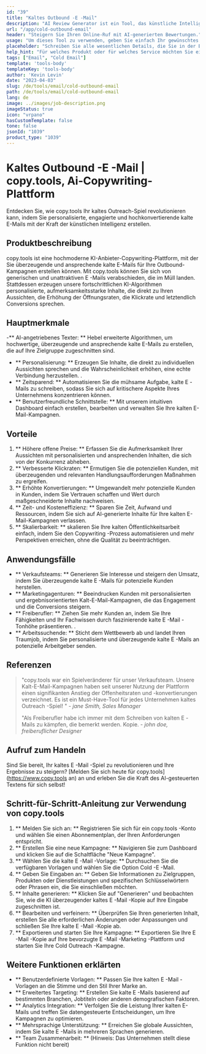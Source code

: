 ```yaml
---
id: "39"
title: "Kaltes Outbound -E -Mail"
description: "AI Review Generator ist ein Tool, das künstliche Intelligenz verwendet, um authentische und überzeugende Bewertungen für Produkte oder Dienstleistungen zu erstellen.  Sparen Sie Zeit und Mühe, indem Sie realistische, kohärente und ansprechende Bewertungen erstellen, die auf einem bestimmten Thema oder Schlüsselwörtern basieren, um Ihre Online -Präsenz und Glaubwürdigkeit zu verbessern."
url: "/app/cold-outbound-email"
header: "Steigern Sie Ihren Online-Ruf mit AI-generierten Bewertungen."
usage: "Um dieses Tool zu verwenden, geben Sie einfach Ihr gewünschtes Thema, Schlüsselwörter und Schlüsselfunktionen des Produkts oder der Dienstleistung ein.  Der AI cold-outbound-email erstellt dann eine gut strukturierte, einzigartige und überzeugende Überprüfung, die auf Ihrer Eingabe basiert."
placeholder: "Schreiben Sie alle wesentlichen Details, die Sie in der Bewertung hervorheben möchten, z. B.: \ n \ n Schlüsselpunkte: \ n \ n1.  Ausgezeichneter Kundenservice \ N2.  Hochwertiges Produkt \ n3.  Schneller Versand \ n \ n Schlüsselwörter: Kundendienst, Produktqualität, Versand \ n \ n"
help_hint: "Für welches Produkt oder für welches Service möchten Sie eine Bewertung erstellen?  Geben Sie einige Schlüsselwörter in Bezug auf das Thema ein und wir erstellen eine überzeugende Überprüfung basierend auf Ihrer Eingabe.  Es wird empfohlen, die wichtigsten Punkte aufzulisten, die Sie in der Überprüfung hervorheben möchten."
tags: ["Email", "Cold Email"]
template: 'tools-body'
templateKey: 'tools-body'
author: 'Kevin Levin'
date: "2023-04-03"
slug: /de/tools/email/cold-outbound-email
path: /de/tools/email/cold-outbound-email
lang: de
image: ../images/job-description.png
imageStatus: true
icon: "vrpano"
hasCustomTemplate: false
tone: false
jsonId: "1039"
product_type: "1039"
---
```

# Kaltes Outbound -E -Mail |  copy.tools, Ai-Copywriting-Plattform

Entdecken Sie, wie copy.tools Ihr kaltes Outreach-Spiel revolutionieren kann, indem Sie personalisierte, engagierte und hochkonvertierende kalte E-Mails mit der Kraft der künstlichen Intelligenz erstellen.

## Produktbeschreibung

copy.tools ist eine hochmoderne KI-Anbieter-Copywriting-Plattform, mit der Sie überzeugende und ansprechende kalte E-Mails für Ihre Outbound-Kampagnen erstellen können.  Mit copy.tools können Sie sich von generischen und unattraktiven E -Mails verabschieden, die im Müll landen.  Stattdessen erzeugen unsere fortschrittlichen KI-Algorithmen personalisierte, aufmerksamkeitsstarke Inhalte, die direkt zu Ihren Aussichten, die Erhöhung der Öffnungsraten, die Klickrate und letztendlich Conversions sprechen.

## Hauptmerkmale

-** AI-angetriebenes Texter: ** Hebel erweiterte Algorithmen, um hochwertige, überzeugende und ansprechende kalte E-Mails zu erstellen, die auf Ihre Zielgruppe zugeschnitten sind.
 - ** Personalisierung: ** Erzeugen Sie Inhalte, die direkt zu individuellen Aussichten sprechen und die Wahrscheinlichkeit erhöhen, eine echte Verbindung herzustellen.
 .
 - ** Zeitsparend: ** Automatisieren Sie die mühsame Aufgabe, kalte E -Mails zu schreiben, sodass Sie sich auf kritischere Aspekte Ihres Unternehmens konzentrieren können.
 - ** Benutzerfreundliche Schnittstelle: ** Mit unserem intuitiven Dashboard einfach erstellen, bearbeiten und verwalten Sie Ihre kalten E-Mail-Kampagnen.

## Vorteile

1. ** Höhere offene Preise: ** Erfassen Sie die Aufmerksamkeit Ihrer Aussichten mit personalisierten und ansprechenden Inhalten, die sich von der Konkurrenz abheben.
 2. ** Verbesserte Klickraten: ** Ermutigen Sie die potenziellen Kunden, mit überzeugenden und relevanten Handlungsaufforderungen Maßnahmen zu ergreifen.
 3. ** Erhöhte Konvertierungen: ** Umgewandelt mehr potenzielle Kunden in Kunden, indem Sie Vertrauen schaffen und Wert durch maßgeschneiderte Inhalte nachweisen.
 4. ** Zeit- und Kosteneffizienz: ** Sparen Sie Zeit, Aufwand und Ressourcen, indem Sie sich auf AI-generierte Inhalte für Ihre kalten E-Mail-Kampagnen verlassen.
 5. ** Skalierbarkeit: ** skalieren Sie Ihre kalten Öffentlichkeitsarbeit einfach, indem Sie den Copywriting -Prozess automatisieren und mehr Perspektiven erreichen, ohne die Qualität zu beeinträchtigen.

## Anwendungsfälle

- ** Verkaufsteams: ** Generieren Sie Interesse und steigern den Umsatz, indem Sie überzeugende kalte E -Mails für potenzielle Kunden herstellen.
 - ** Marketingagenturen: ** Beeindrucken Kunden mit personalisierten und ergebnisorientierten Kalt-E-Mail-Kampagnen, die das Engagement und die Conversions steigern.
 - ** Freiberufler: ** Ziehen Sie mehr Kunden an, indem Sie Ihre Fähigkeiten und Ihr Fachwissen durch faszinierende kalte E -Mail -Tonhöhe präsentieren.
 .
 - ** Arbeitssuchende: ** Sticht dem Wettbewerb ab und landet Ihren Traumjob, indem Sie personalisierte und überzeugende kalte E -Mails an potenzielle Arbeitgeber senden.

## Referenzen

> "copy.tools war ein Spielveränderer für unser Verkaufsteam. Unsere Kalt-E-Mail-Kampagnen haben seit unserer Nutzung der Plattform einen signifikanten Anstieg der Offenheitsraten und -konvertierungen verzeichnet. Es ist ein Must-Have-Tool für jedes Unternehmen  kaltes Outreach -Spiel! "  - _jane Smith, Sales Manager_
 >
 > "Als Freiberufler habe ich immer mit dem Schreiben von kalten E -Mails zu kämpfen, die bemerkt werden. Kopie.  - _john doe, freiberuflicher Designer_

## Aufruf zum Handeln

Sind Sie bereit, Ihr kaltes E -Mail -Spiel zu revolutionieren und Ihre Ergebnisse zu steigern?  [Melden Sie sich heute für copy.tools] (https://www.copy.tools an) an und erleben Sie die Kraft des AI-gesteuerten Textens für sich selbst!

## Schritt-für-Schritt-Anleitung zur Verwendung von copy.tools

1. ** Melden Sie sich an: ** Registrieren Sie sich für ein copy.tools -Konto und wählen Sie einen Abonnementplan, der Ihren Anforderungen entspricht.
 2. ** Erstellen Sie eine neue Kampagne: ** Navigieren Sie zum Dashboard und klicken Sie auf die Schaltfläche "Neue Kampagne".
 3. ** Wählen Sie die kalte E -Mail -Vorlage: ** Durchsuchen Sie die verfügbaren Vorlagen und wählen Sie die Option Cold -E -Mail.
 4. ** Geben Sie Eingaben an: ** Geben Sie Informationen zu Zielgruppen, Produkten oder Dienstleistungen und spezifischen Schlüsselwörtern oder Phrasen ein, die Sie einschließen möchten.
 5. ** Inhalte generieren: ** Klicken Sie auf "Generieren" und beobachten Sie, wie die KI überzeugender kaltes E -Mail -Kopie auf Ihre Eingabe zugeschnitten ist.
 6. ** Bearbeiten und verfeinern: ** Überprüfen Sie Ihren generierten Inhalt, erstellen Sie alle erforderlichen Änderungen oder Anpassungen und schließen Sie Ihre kalte E -Mail -Kopie ab.
 7. ** Exportieren und starten Sie Ihre Kampagne: ** Exportieren Sie Ihre E -Mail -Kopie auf Ihre bevorzugte E -Mail -Marketing -Plattform und starten Sie Ihre Cold Outreach -Kampagne.

## Weitere Funktionen erklärten

- ** Benutzerdefinierte Vorlagen: ** Passen Sie Ihre kalten E -Mail -Vorlagen an die Stimme und den Stil Ihrer Marke an.
 - ** Erweitertes Targeting: ** Erstellen Sie kalte E -Mails basierend auf bestimmten Branchen, Jobtiteln oder anderen demografischen Faktoren.
 - ** Analytics Integration: ** Verfolgen Sie die Leistung Ihrer kalten E-Mails und treffen Sie datengesteuerte Entscheidungen, um Ihre Kampagnen zu optimieren.
 - ** Mehrsprachige Unterstützung: ** Erreichen Sie globale Aussichten, indem Sie kalte E -Mails in mehreren Sprachen generieren.
 - ** Team Zusammenarbeit: ** (Hinweis: Das Unternehmen stellt diese Funktion nicht bereit)
